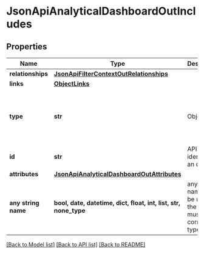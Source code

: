 # JsonApiAnalyticalDashboardOutIncludes


## Properties
Name | Type | Description | Notes
------------ | ------------- | ------------- | -------------
**relationships** | [**JsonApiFilterContextOutRelationships**](JsonApiFilterContextOutRelationships.md) |  | [optional] 
**links** | [**ObjectLinks**](ObjectLinks.md) |  | [optional] 
**type** | **str** | Object type | [optional]  if omitted the server will use the default value of "filterContext"
**id** | **str** | API identifier of an object | [optional] 
**attributes** | [**JsonApiAnalyticalDashboardOutAttributes**](JsonApiAnalyticalDashboardOutAttributes.md) |  | [optional] 
**any string name** | **bool, date, datetime, dict, float, int, list, str, none_type** | any string name can be used but the value must be the correct type | [optional]

[[Back to Model list]](../README.md#documentation-for-models) [[Back to API list]](../README.md#documentation-for-api-endpoints) [[Back to README]](../README.md)


